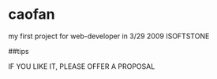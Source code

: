# caofan

my first project for web-developer
 in 3/29 2009
 ISOFTSTONE

##tips

IF YOU LIKE IT, PLEASE OFFER A PROPOSAL
